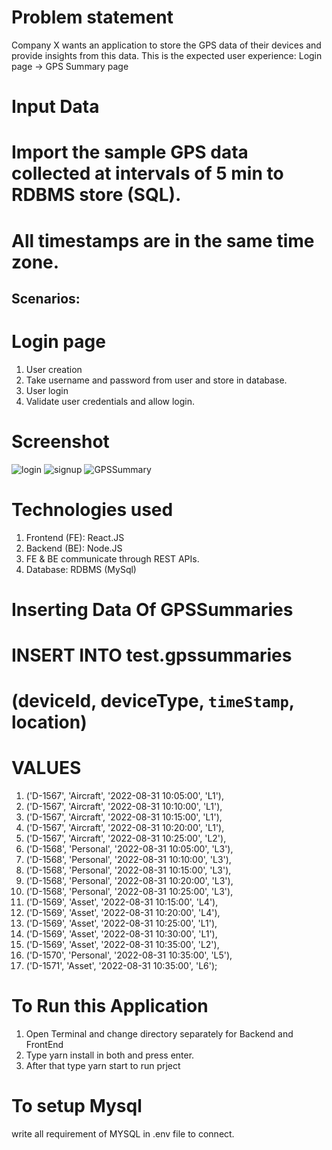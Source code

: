 # Problem statement
Company X wants an application to store the GPS data of their devices and provide insights
from this data. This is the expected user experience:
Login page → GPS Summary page


# Input Data
# Import the sample GPS data collected at intervals of 5 min to RDBMS store (SQL).
# All timestamps are in the same time zone.

<!-- DeviceId Device Type Timestamp location
D-1567 Aircraft 31-08-2022 10:05 L1
D-1567 Aircraft 31-08-2022 10:10 L1
D-1567 Aircraft 31-08-2022 10:15 L1
D-1567 Aircraft 31-08-2022 10:20 L1
D-1567 Aircraft 31-08-2022 10:25 L2
D-1568 Personal 31-08-2022 10:05 L3
D-1568 Personal 31-08-2022 10:10 L3
D-1568 Personal 31-08-2022 10:15 L3
D-1568 Personal 31-08-2022 10:20 L3
D-1568 Personal 31-08-2022 10:25 L3
D-1569 Asset 31-08-2022 10:15 L4
D-1569 Asset 31-08-2022 10:20 L4
D-1569 Asset 31-08-2022 10:25 L1
D-1569 Asset 31-08-2022 10:30 L1
D-1569 Asset 31-08-2022 10:35 L2
D-1570 Personal 31-08-2022 10:35 L5
D-1571 Asset 31-08-2022 10:35 L6 -->

## Scenarios:
# Login page
1. User creation
2. Take username and password from user and store in database.
3. User login
4. Validate user credentials and allow login.

# Screenshot
![login](https://res.cloudinary.com/mcaprojectnitjsr/image/upload/v1665258554/pensive/p1_yvmi4q.png "login")
![signup](https://res.cloudinary.com/mcaprojectnitjsr/image/upload/v1665258555/pensive/p3_jwir64.png "signup")
![GPSSummary](https://res.cloudinary.com/mcaprojectnitjsr/image/upload/v1665287580/pensive/p3_pkjbat.png "GPSSummary")

# Technologies used
1. Frontend (FE): React.JS
2. Backend (BE): Node.JS
3. FE & BE communicate through REST APIs.
4. Database: RDBMS (MySql)

# Inserting Data Of GPSSummaries
# INSERT INTO test.gpssummaries
# (deviceId, deviceType, `timeStamp`, location)
# VALUES
1. ('D-1567', 'Aircraft', '2022-08-31 10:05:00', 'L1'),
2. ('D-1567', 'Aircraft', '2022-08-31 10:10:00', 'L1'),
3. ('D-1567', 'Aircraft', '2022-08-31 10:15:00', 'L1'),
4. ('D-1567', 'Aircraft', '2022-08-31 10:20:00', 'L1'),
5. ('D-1567', 'Aircraft', '2022-08-31 10:25:00', 'L2'),
6. ('D-1568', 'Personal', '2022-08-31 10:05:00', 'L3'),
7. ('D-1568', 'Personal', '2022-08-31 10:10:00', 'L3'),
8. ('D-1568', 'Personal', '2022-08-31 10:15:00', 'L3'),
9. ('D-1568', 'Personal', '2022-08-31 10:20:00', 'L3'),
10. ('D-1568', 'Personal', '2022-08-31 10:25:00', 'L3'),
11. ('D-1569', 'Asset', '2022-08-31 10:15:00', 'L4'),
12. ('D-1569', 'Asset', '2022-08-31 10:20:00', 'L4'),
13. ('D-1569', 'Asset', '2022-08-31 10:25:00', 'L1'),
14. ('D-1569', 'Asset', '2022-08-31 10:30:00', 'L1'),
15. ('D-1569', 'Asset', '2022-08-31 10:35:00', 'L2'),
16. ('D-1570', 'Personal', '2022-08-31 10:35:00', 'L5'),
17. ('D-1571', 'Asset', '2022-08-31 10:35:00', 'L6'); 

# To Run this Application
1. Open Terminal and change directory separately for Backend and FrontEnd
2. Type yarn install in both and press enter.
3. After that type yarn start to run prject

# To setup Mysql 
write all requirement of MYSQL  in .env file to connect.



